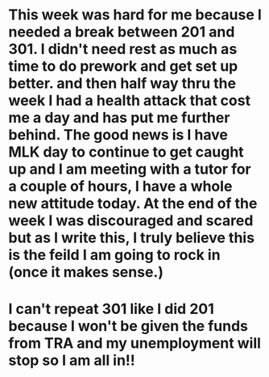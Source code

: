 # This week was hard for me because I needed a break between 201 and 301. I didn't need rest as much as time to do prework and get set up better. and then half way thru the week I had a health attack that cost me a day and has put me further behind. The good news is I have MLK day to continue to get caught up and I am meeting with a tutor for a couple of hours, I have a whole new attitude today. At the end of the week I was discouraged and scared but as I write this, I truly believe this is the feild I am going to rock in (once it makes sense.)

# I can't repeat 301 like I did 201 because I won't be given the funds from TRA and my unemployment will stop so I am all in!!
